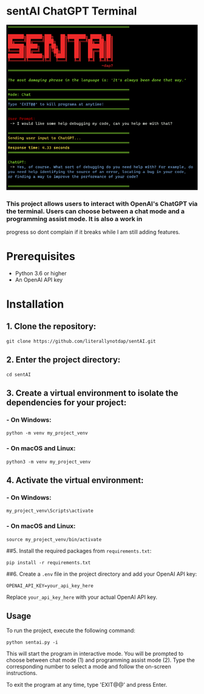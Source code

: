 # sentAI ChatGPT Terminal

![alt text](resources/sentai.png)

### This project allows users to interact with OpenAI's ChatGPT via the terminal. Users can choose between a chat mode and a programming assist mode. It is also a work in
progress so dont complain if it breaks while I am still adding features.

# Prerequisites

- Python 3.6 or higher
- An OpenAI API key

# Installation

## 1. Clone the repository:
```
git clone https://github.com/literallynotdap/sentAI.git
```
## 2. Enter the project directory:
```
cd sentAI
```
## 3. Create a virtual environment to isolate the dependencies for your project:

### - On Windows:
```
python -m venv my_project_venv
```
### - On macOS and Linux:
```
python3 -m venv my_project_venv
```
## 4. Activate the virtual environment:

### - On Windows:
```
my_project_venv\Scripts\activate
```

### - On macOS and Linux:
```
source my_project_venv/bin/activate
```

##5. Install the required packages from `requirements.txt`:
```
pip install -r requirements.txt
```
##6. Create a `.env` file in the project directory and add your OpenAI API key:
```
OPENAI_API_KEY=your_api_key_here
```
Replace `your_api_key_here` with your actual OpenAI API key.

## Usage

To run the project, execute the following command:
```
python sentai.py -i
```
This will start the program in interactive mode. You will be prompted to choose between chat mode (1) and programming assist mode (2). Type the corresponding number to select a mode and follow the on-screen instructions.

To exit the program at any time, type 'EXIT@@' and press Enter.





